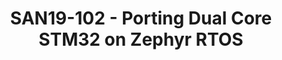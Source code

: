 ---
categories:
- san19
description: Zephyr is already ported on number of STM32 SoC platforms, but so far
  was limited to run on one core. The introduction of the dual cores STM32H7 series
  (Providing Cortex-M7 and Cortex-M4) lead us to implement and run Zephyr on the both
  cores. <br /> <br /> This talk will detail the issues and the solutions used by
  STMicroelectronics to enable Zephyr on the both cores,. It will cover topics like
  dual core boot, resources sharing and inter-core communications.
image:
  featured: 'true'
  path: /assets/images/featured-images/san19/SAN19-102.png
session_attendee_num: '17'
session_id: SAN19-102
session_room: Sunset 3 (Session 3)
session_slot:
  end_time: '2019-09-23 14:25:00'
  start_time: '2019-09-23 14:00:00'
session_speakers:
- speaker_bio: Erwan Gouriou, STMicroelectronics, is working as Linaro assignee in
    the IoT & Embedded group (LITE).<br /> Since 3 years, he is the STM32 referent
    in Zephyr RTOS project. He has introduced the current STM32 porting model in Zephyr
    and works with the community to extend STM32 features set in Zephyr.
  speaker_company: STMicroelectronics
  speaker_image: /assets/images/speakers/san19/erwan-gouriou.jpg
  speaker_location: ''
  speaker_name: Erwan Gouriou
  speaker_position: SW Engineer
  speaker_url: ''
  speaker_username: erwangouriou
session_track: IoT and Embedded
tag: session
tags:
- IoT and Embedded
title: SAN19-102 - Porting Dual Core STM32 on Zephyr RTOS
---